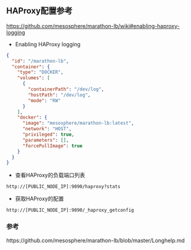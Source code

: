 ## HAProxy配置参考

https://github.com/mesosphere/marathon-lb/wiki#enabling-haproxy-logging

- Enabling HAProxy logging

```json
{
  "id": "/marathon-lb",
  "container": {
    "type": "DOCKER",
    "volumes": [
      {
        "containerPath": "/dev/log",
        "hostPath": "/dev/log",
        "mode": "RW"
      }
    ],
    "docker": {
      "image": "mesosphere/marathon-lb:latest",
      "network": "HOST",
      "privileged": true,
      "parameters": [],
      "forcePullImage": true
    }
  }
}
```

- 查看HAProxy的负载端口列表

 `http://[PUBLIC_NODE_IP]:9090/haproxy?stats`


- 获取HAProxy的配置

 `http://[PUBLIC_NODE_IP]:9090/_haproxy_getconfig`


### 参考

https:\/\/github.com\/mesosphere\/marathon-lb\/blob\/master\/Longhelp.md

